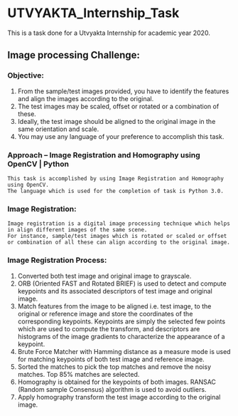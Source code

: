 # UTVYAKTA_Internship_Task
This is a task done for a Utvyakta Internship for academic year 2020.

## Image processing Challenge:
### Objective:
1.	From the sample/test images provided, you have to identify the features and align the images according to the original.
2.	The test images may be scaled, offset or rotated or a combination of these.
3.	Ideally, the test image should be aligned to the original image in the same orientation and scale.
4.	You may use any language of your preference to accomplish this task.	

### Approach – Image Registration and Homography using OpenCV | Python
	This task is accomplished by using Image Registration and Homography using OpenCV.
	The language which is used for the completion of task is Python 3.0. 
  
### Image Registration: 
	Image registration is a digital image processing technique which helps in align different images of the same scene. 
	For instance, sample/test images which is rotated or scaled or offset or combination of all these can align according to the original image.
  
### Image Registration Process:
1.	Converted both test image and original image to grayscale.
2.	ORB (Oriented FAST and Rotated BRIEF) is used to detect and compute keypoints and its associated descriptors of test image and original image.
3.	Match features from the image to be aligned i.e. test image, to the original or reference image and store the coordinates of the corresponding keypoints. Keypoints are simply the selected few points which are used to compute the transform, and descriptors are histograms of the image gradients to characterize the appearance of a keypoint.
4.	Brute Force Matcher with Hamming distance as a measure mode is used for matching keypoints of both test image and reference image.	
5.	Sorted the matches to pick the top matches and remove the noisy matches. Top 85% matches are selected.
6.	Homography is obtained for the keypoints of both images. RANSAC	(Random sample Consensus) algorithm is used to avoid outliers.
7.	Apply homography transform the test image according to the original image.
